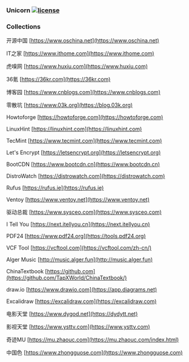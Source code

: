 ### Unicorn [![license](https://img.shields.io/badge/license-MIT-brightgreen.svg?style=flat)](https://github.com/huaiping/unicorn/blob/master/LICENSE)

### Collections
开源中国 [https://www.oschina.net](https://www.oschina.net)  

IT之家 [https://www.ithome.com](https://www.ithome.com)  

虎嗅网 [https://www.huxiu.com](https://www.huxiu.com)  

36氪 [https://36kr.com](https://36kr.com)  

博客园 [https://www.cnblogs.com](https://www.cnblogs.com)  

零散坑 [https://www.03k.org](https://blog.03k.org)  

Howtoforge [https://howtoforge.com](https://howtoforge.com)  

LinuxHint [https://linuxhint.com](https://linuxhint.com)  

TecMint [https://www.tecmint.com](https://www.tecmint.com)  

Let's Encrypt [https://letsencrypt.org](https://letsencrypt.org)  

BootCDN [https://www.bootcdn.cn](https://www.bootcdn.cn)  

DistroWatch [https://distrowatch.com](https://distrowatch.com)  

Rufus [https://rufus.ie](https://rufus.ie)  

Ventoy [https://www.ventoy.net](https://www.ventoy.net)  

驱动总裁 [https://www.sysceo.com](https://www.sysceo.com)  

I Tell You [https://next.itellyou.cn](https://next.itellyou.cn)  

PDF24 [https://www.pdf24.org](https://tools.pdf24.org)  

VCF Tool [https://vcftool.com](https://vcftool.com/zh-cn/)  

Alger Music [http://music.alger.fun](http://music.alger.fun)  

ChinaTextbook [https://github.com](https://github.com/TapXWorld/ChinaTextbook/)  

draw.io [https://www.drawio.com](https://app.diagrams.net)  

Excalidraw [https://excalidraw.com](https://excalidraw.com)  

电影天堂 [https://www.dygod.net](https://dydytt.net)  

影视天堂 [https://www.ysttv.com](https://www.ysttv.com)  

奇迹MU [https://mu.zhaouc.com](https://mu.zhaouc.com/index.html)  

中国色 [https://www.zhongguose.com](https://www.zhongguose.com)
